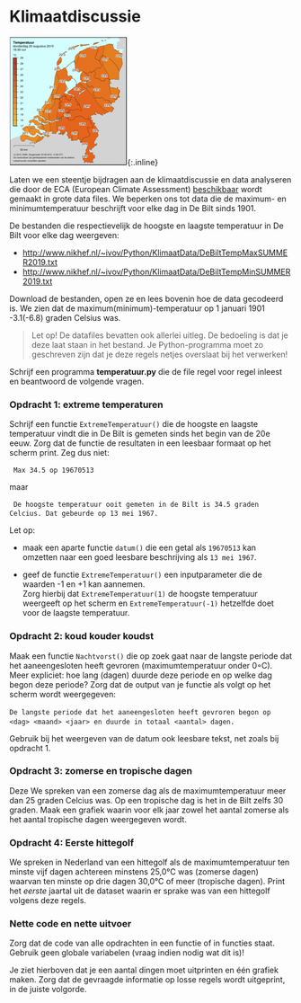 # Klimaatdiscussie

![](KaartNederlandKlein.png){:.inline}

Laten we een steentje bijdragen aan de klimaatdiscussie en data analyseren die  door de ECA (European Climate Assessment) [beschikbaar](http://eca.knmi.nl/dailydata/predefinedseries.php) wordt gemaakt in grote  data files. We beperken ons tot data die de maximum- en minimumtemperatuur beschrijft voor elke dag in De Bilt sinds 1901. 

De bestanden die respectievelijk de hoogste en laagste temperatuur in De Bilt voor elke dag weergeven:


- <http://www.nikhef.nl/~ivov/Python/KlimaatData/DeBiltTempMaxSUMMER2019.txt>
- <http://www.nikhef.nl/~ivov/Python/KlimaatData/DeBiltTempMinSUMMER2019.txt>

Download de bestanden, open ze en lees bovenin hoe de data gecodeerd is. We zien dat de maximum(minimum)-temperatuur op 1 januari 1901 -3.1(-6.8) graden Celsius was.

> Let op! De datafiles bevatten ook allerlei uitleg. De bedoeling is dat je deze laat staan in het bestand. Je Python-programma moet zo geschreven zijn dat je deze regels netjes overslaat bij het verwerken!

Schrijf een programma **temperatuur.py** die de file regel voor regel inleest
en beantwoord de volgende vragen.

### Opdracht 1: extreme temperaturen

Schrijf een functie `ExtremeTemperatuur()` die de hoogste en laagste temperatuur vindt die in De Bilt is gemeten sinds het begin van de 20e eeuw. Zorg dat de functie de resultaten in een leesbaar formaat op het scherm print. Zeg dus niet: 

     Max 34.5 op 19670513

maar      

     De hoogste temperatuur ooit gemeten in de Bilt is 34.5 graden Celcius. Dat gebeurde op 13 mei 1967.

Let op: 

- maak een aparte functie `datum()` die een getal als `19670513` kan omzetten naar een goed leesbare beschrijving als `13 mei 1967`.

- geef de functie `ExtremeTemperatuur()` een inputparameter die de waarden -1 en +1 kan aannemen.   
  Zorg hierbij dat `ExtremeTemperatuur(1)` de hoogste temperatuur weergeeft op het scherm en `ExtremeTemperatuur(-1)` hetzelfde doet voor de laagste temperatuur.


### Opdracht 2: koud kouder koudst

Maak een functie `Nachtvorst()` die op zoek gaat naar de langste periode dat het aaneengesloten heeft gevroren (maximumtemperatuur onder 0◦C). Meer expliciet: hoe lang (dagen) duurde deze periode en op welke dag begon deze periode?  Zorg dat de output van je functie als volgt op het scherm wordt weergegeven:

`De langste periode dat het aaneengesloten heeft gevroren begon op <dag> <maand> <jaar> en duurde in totaal <aantal> dagen.`

Gebruik bij het weergeven van de datum ook leesbare tekst, net zoals bij opdracht 1.


### Opdracht 3: zomerse en tropische dagen

Deze We spreken van een zomerse dag als de maximumtemperatuur meer dan 25 graden Celcius was. Op een tropische dag is het in de Bilt zelfs 30 graden. Maak een grafiek waarin voor elk jaar zowel het aantal zomerse als het aantal tropische dagen weergegeven wordt.

### Opdracht 4: Eerste hittegolf

We spreken in Nederland van een hittegolf als de maximumtemperatuur ten minste vijf dagen achtereen minstens 25,0°C was (zomerse dagen) waarvan ten minste op drie dagen 30,0°C of meer (tropische dagen). Print het *eerste* jaartal uit de dataset waarin er sprake was van een hittegolf volgens deze regels.

### Nette code en nette uitvoer

Zorg dat de code van alle opdrachten in een functie of in functies staat. Gebruik geen globale variabelen (vraag indien nodig wat dit is)!

Je ziet hierboven dat je een aantal dingen moet uitprinten en één grafiek maken. Zorg dat de gevraagde informatie op losse regels wordt uitgeprint, in de juiste volgorde.
